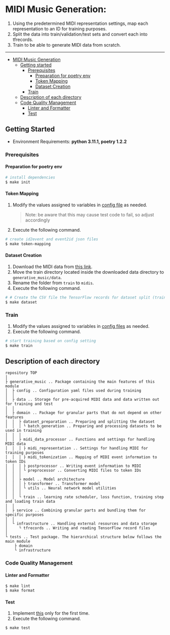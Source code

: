# MIDI Music Generation:
1. Using the predetermined MIDI representation settings, map each representation to an ID for training purposes.
2. Split the data into train/validation/test sets and convert each into tfrecords.
3. Train to be able to generate MIDI data from scratch.

---

- [MIDI Music Generation](#midi-note-generation)
  - [Getting started](#getting-started)
    - [Prerequisites](#prerequisites)
      - [Preparation for poetry env](#preparation-for-poetry-env)
      - [Token Mapping](#token-mapping)
      - [Dataset Creation](#sataset-creation)
    - [Train](#train)
  - [Description of each directory](#description-of-each-directory)
  - [Code Quality Management](#code-quality-management)
    - [Linter and Formatter](#linter-and-formatter)
    - [Test](#test)

## Getting Started

* Environment Requirements: **python 3.11.1, poetry 1.2.2**

### Prerequisites
#### Preparation for poetry env
``` bash
# install dependencies
$ make init
```
#### Token Mapping
1. Modify the values assigned to variables in [config file](generative_music/domain/midi_data_processor/midi_representation/config.py) as needed.
   > Note: be aware that this may cause test code to fail, so adjust accordingly
2. Execute the following command.
``` bash
# create id2event and event2id json files
$ make token-mapping
```
#### Dataset Creation
1. Download the MIDI data from [this link](https://github.com/YatingMusic/remi/tree/master#obtain-the-midi-data).
2. Move the train directory located inside the downloaded data directory to `generative_music/data`.
3. Rename the folder from `train` to `midis`.
4. Execute the following command.
``` bash
# # Create the CSV file the TensorFlow records for dataset split (train/val/test)
$ make dataset
```

### Train
1. Modify the values assigned to variables in [config files](generative_music/config) as needed.
2. Execute the following command.
``` bash
# start training based on config setting
$ make train
```

## Description of each directory
```
repository TOP
│
├ generative_music .. Package containing the main features of this module
│  ├ config .. Configuration yaml files used during training
│  │
│  ├ data .. Storage for pre-acquired MIDI data and data written out for training and test
│  │
│  ├ domain .. Package for granular parts that do not depend on other features
│  │  ├ dataset_preparation .. Preparing and splitting the dataset
│  │  │ └ batch_generation .. Preparing and processing datasets to be used in training
│  │  │
│  │  ├ midi_data_processor .. Functions and settings for handling MIDI data
│  │  │ ├ midi_representation .. Settings for handling MIDI for training purposes
│  │  │ ├ midi_tokenization .. Mapping of MIDI event information to token IDs
│  │  │ ├ postprocessor .. Writing event information to MIDI
│  │  │ └ preprocessor .. Converting MIDI files to token IDs
│  │  │
│  │  ├ model .. Model architecture
│  │  │ ├ transformer .. Transformer model
│  │  │ └ utils .. Neural network model utilities
│  │  │
│  │  └ train .. learning rate scheduler, loss function, training step and loading train data
│  │
│  ├ service .. Combining granular parts and bundling them for specific purposes
│  │
│  └ infrastructure .. Handling external resources and data storage
│     └ tfrecords .. Writing and reading TensorFlow record files
│
└ tests .. Test package. The hierarchical structure below follows the main module
    ├ domain
    └ infrastructure
```

### Code Quality Management
#### Linter and Formatter
``` bash
$ make lint
$ make format
```
#### Test
1. Implement [this](#token-mapping) only for the first time.
2. Execute the following command.
``` bash
$ make test
```
